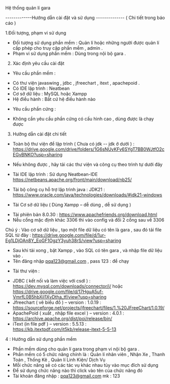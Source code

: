 Hệ thống quản lí gara

-------------Hướng dẫn cài đặt và sử dụng -------------- 
( Chi tiết trong báo cáo ) 

1.Đối tượng, phạm vi sử dụng 
-	Đối tượng sử dụng phần mềm : Quản lí hoặc những người được quản lí cấp phép cho truy cập phần mềm , admin . 
-	Phạm vi sử dụng phần mềm : Dùng trong nội bộ gara . 
2. Xác định yêu cầu cài đặt 
-	Yêu cầu phần mềm : 
+ Có thư viện javaswing , jdbc , jfreechart , itext , apachepoid . 
+ Có IDE lập trình : Neatbean 
+ Cơ sở dữ liệu : MySQL hoặc Xampp
+ Hệ điều hành : Bất cứ hệ điều hành nào 
-	Yêu cầu phần cứng : 
+ Không cần yêu cầu phần cứng có cấu hình cao , dùng được là chạy được 
3. Hưỡng dẫn cài đặt chi tiết

  - Toàn bộ thư viện để lập trình ( Chưa có jdk -- jdk ở dưới  )  : https://drive.google.com/drive/folders/1G6sNUvKFv6SYgT7BB0WJtfO2cEGvBNKO?usp=sharing
 
  - Nếu không được , hãy tải các thư viện và công cụ  theo trình tự dưới đây 
-	Tải IDE lập trình : Sử dụng Neatbean-IDE https://netbeans.apache.org/front/main/download/nb25/
-	Tải bộ công cụ hỗ trợ lập trình java : JDK21 : https://www.oracle.com/java/technologies/downloads/#jdk21-windows
-	Tải Cơ sở dữ liệu ( Dùng Xampp – dễ dùng , dễ sử dụng ) 
+ Tải phiên bản 8.0.30 : https://www.apachefriends.org/download.html
+ Nễu cổng mặc định khác  3306 thì vào config và đổi 2 cổng sau về 3306

Chú ý : Vào cơ sở dữ liệu , tạo một file dữ liệu có tên là gara , sau đó tải file SQL từ đây : https://drive.google.com/file/d/1ur-Eg1LDjOAn8Y_EoGF1OgzY3yuh38rS/view?usp=sharing
 + Sau khi tải xong , bật Xampp , vào SQL có tên gara , và nhập file dữ liệu vào .
 + Tên đăng nhập pqa123@gmail.com , pass 123 : để chạy
-	Tải thư viện :
+ JDBC ( kết nối và làm việc với csdl ) : https://dev.mysql.com/downloads/connector/j/ hoặc https://drive.google.com/file/d/17HguA5uf-VmrfL0B5hbXiI1XvDtha_tf/view?usp=sharing
+ Jfreechart ( vẽ biểu đồ ) – version : 1.0.19 : https://sourceforge.net/projects/jfreechart/files/1.%20JFreeChart/1.0.19/
+ ApachePoid ( xuất , nhập file excel ) – version : 4.0.1 : https://archive.apache.org/dist/poi/release/bin/
+ iText (in file pdf ) – version : 5.5.13 : https://kb.itextpdf.com/it5kb/release-itext-5-5-13

4 : Hướng dẫn sử dụng phần mềm 
-	Phần mềm dùng cho quản lí gara trong phạm vi nội bộ gara .
-	Phần mềm có 5 chức năng chính là : Quản lí nhân viên , Nhận Xe , Thanh Toán , Thống Kê , Quản lí Linh Kiện/ Dịch Vụ 
-	Mỗi chức năng sẽ có các tác vụ khác nhau tùy vào mục đích sử dụng
-	Để sử dụng chức năng nào thì click vào tên của chức năng đó
-	Tài khoản đăng nhập : pqa123@gmail.com   mk : 123

